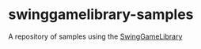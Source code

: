 # swinggamelibrary-samples
A repository of samples using the [SwingGameLibrary](https://github.com/davidkroukamp/swinggamelibrary)
